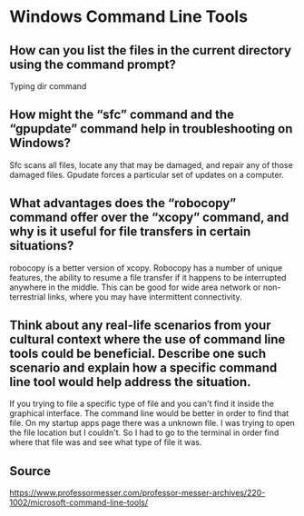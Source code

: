 # Windows Command Line Tools
## How can you list the files in the current directory using the command prompt?
Typing dir command
## How might the “sfc” command and the “gpupdate” command help in troubleshooting on Windows?
Sfc scans all files, locate any that may be damaged, and repair any of those damaged files. Gpudate forces a particular set of updates on a computer. 
## What advantages does the “robocopy” command offer over the “xcopy” command, and why is it useful for file transfers in certain situations?
robocopy is a better version of xcopy. Robocopy has a number of unique features, the ability to resume a file transfer if it happens to be interrupted anywhere in the middle. This can be good for wide area network or non-terrestrial links, where you may have intermittent connectivity.
## Think about any real-life scenarios from your cultural context where the use of command line tools could be beneficial. Describe one such scenario and explain how a specific command line tool would help address the situation.
If you trying to file a specific type of file and you can't find it inside the graphical interface. The command line would be better in order to find that file. On my startup apps page there was a unknown file. I was trying to open the file location but I couldn't. So I had to go to the terminal in order find where that file was and see what type of file it was. 
## Source
https://www.professormesser.com/professor-messer-archives/220-1002/microsoft-command-line-tools/
